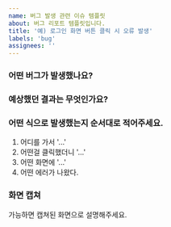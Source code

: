 ```yaml
---
name: 버그 발생 관련 이슈 템플릿
about: 버그 리포트 템플릿입니다.
title: '예) 로그인 화면 버튼 클릭 시 오류 발생'
labels: 'bug'
assignees: ''
---
```

<!-- 버그와 관련된 이슈 템플릿 -->
<!-- 이 이슈 카드에 대한 설명, 최대한 다른 사람이 알아 볼 수 있도록 적어주자 -->
### 어떤 버그가 발생했나요?

### 예상했던 결과는 무엇인가요?

<!-- 필요에 따라서 이 이슈를 위한 체크박스를 만들어도 됨 -->
### 어떤 식으로 발생했는지 순서대로 적어주세요.
1. 어디를 가서 '...'
2. 어떤걸 클릭했더니 '...'
3. 어떤 화면에 '...'
4. 어떤 에러가 나왔다.

### 화면 캡쳐
가능하면 캡쳐된 화면으로 설명해주세요.
